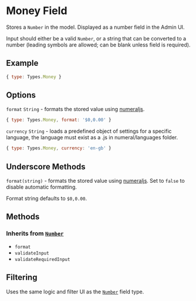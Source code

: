 # Money Field

Stores a `Number` in the model.
Displayed as a number field in the Admin UI.

Input should either be a valid `Number`, or a string that can be converted to a number (leading symbols are allowed; can be blank unless field is required).

## Example

```js
{ type: Types.Money }
```

## Options

`format` `String` - formats the stored value using [numeraljs](http://numeraljs.com/).

```js
{ type: Types.Money, format: '$0,0.00' }
```

`currency` `String` - loads a predefined object of settings for a specific language, the language must exist as a .js in numeral/languages folder.

```js
{ type: Types.Money, currency: 'en-gb' }
```

## Underscore Methods

`format(string)` - formats the stored value using [numeraljs](http://numeraljs.com/). Set to `false` to disable automatic formatting.

Format string defaults to `$0,0.00`.

## Methods

### Inherits from [`Number`](../number)

* `format`
* `validateInput`
* `validateRequiredInput`

## Filtering

Uses the same logic and filter UI as the [`Number`](../number) field type.
